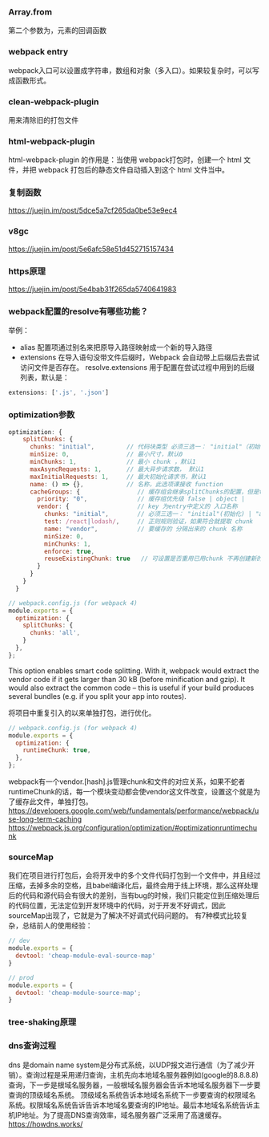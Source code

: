 ### Array.from
第二个参数为，元素的回调函数
### webpack entry
webpack入口可以设置成字符串，数组和对象（多入口）。如果较复杂时，可以写成函数形式。
### clean-webpack-plugin
用来清除旧的打包文件
### html-webpack-plugin
html-webpack-plugin 的作用是：当使用 webpack打包时，创建一个 html 文件，并把 webpack 打包后的静态文件自动插入到这个 html 文件当中。
### 复制函数
https://juejin.im/post/5dce5a7cf265da0be53e9ec4
### v8gc
https://juejin.im/post/5e6afc58e51d452715157434
### https原理
https://juejin.im/post/5e4bab31f265da5740641983
### webpack配置的resolve有哪些功能？
举例：
- alias  配置项通过别名来把原导入路径映射成一个新的导入路径
- extensions 在导入语句没带文件后缀时，Webpack 会自动带上后缀后去尝试访问文件是否存在。 resolve.extensions 用于配置在尝试过程中用到的后缀列表，默认是：
```js
extensions: ['.js', '.json']
```
### optimization参数
```js
optimization: {
    splitChunks: { 
      chunks: "initial",         // 代码块类型 必须三选一： "initial"（初始化） | "all"(默认就是all) | "async"（动态加载） 
      minSize: 0,                // 最小尺寸，默认0
      minChunks: 1,              // 最小 chunk ，默认1
      maxAsyncRequests: 1,       // 最大异步请求数， 默认1
      maxInitialRequests: 1,     // 最大初始化请求书，默认1
      name: () => {},            // 名称，此选项课接收 function
      cacheGroups: {                // 缓存组会继承splitChunks的配置，但是test、priorty和reuseExistingChunk只能用于配置缓存组。
        priority: "0",              // 缓存组优先级 false | object |
        vendor: {                   // key 为entry中定义的 入口名称
          chunks: "initial",        // 必须三选一： "initial"(初始化) | "all" | "async"(默认就是异步)
          test: /react|lodash/,     // 正则规则验证，如果符合就提取 chunk
          name: "vendor",           // 要缓存的 分隔出来的 chunk 名称
          minSize: 0,
          minChunks: 1,
          enforce: true,
          reuseExistingChunk: true   // 可设置是否重用已用chunk 不再创建新的chunk
        }
      }
    }
  }

```
```js
// webpack.config.js (for webpack 4)
module.exports = {
  optimization: {
    splitChunks: {
      chunks: 'all',
    }
  },
};
```
This option enables smart code splitting. With it, webpack would extract the vendor code if it gets larger than 30 kB (before minification and gzip). It would also extract the common code – this is useful if your build produces several bundles (e.g. if you split your app into routes).

将项目中重复引入的以来单独打包，进行优化。

```js
// webpack.config.js (for webpack 4)
module.exports = {
  optimization: {
    runtimeChunk: true,
  },
};
```
webpack有一个vendor.\[hash\].js管理chunk和文件的对应关系，如果不蛇者runtimeChunk的话，每一个模块变动都会使vendor这文件改变，设置这个就是为了缓存此文件，单独打包。
https://developers.google.com/web/fundamentals/performance/webpack/use-long-term-caching
https://webpack.js.org/configuration/optimization/#optimizationruntimechunk
### sourceMap
我们在项目进行打包后，会将开发中的多个文件代码打包到一个文件中，并且经过压缩，去掉多余的空格，且babel编译化后，最终会用于线上环境，那么这样处理后的代码和源代码会有很大的差别，当有bug的时候，我们只能定位到压缩处理后的代码位置，无法定位到开发环境中的代码，对于开发不好调式，因此sourceMap出现了，它就是为了解决不好调式代码问题的。
有7种模式比较复杂，总结前人的使用经验：
```js
// dev
module.exports = {
  devtool: 'cheap-module-eval-source-map'
}
```
```js
// prod
module.exports = { 
  devtool: 'cheap-module-source-map';
}
```
### tree-shaking原理

### dns查询过程
dns 是domain name system是分布式系统，以UDP报文进行通信（为了减少开销）。查询过程是采用递归查询，主机先向本地域名服务器例如(google的8.8.8.8)查询，下一步是根域名服务器，一般根域名服务器会告诉本地域名服务器下一步要查询的顶级域名系统。
顶级域名系统告诉本地域名系统下一步要查询的权限域名系统。权限域名系统告诉告诉本地域名要查询的IP地址。最后本地域名系统告诉主机IP地址。为了提高DNS查询效率，域名服务器广泛采用了高速缓存。
https://howdns.works/